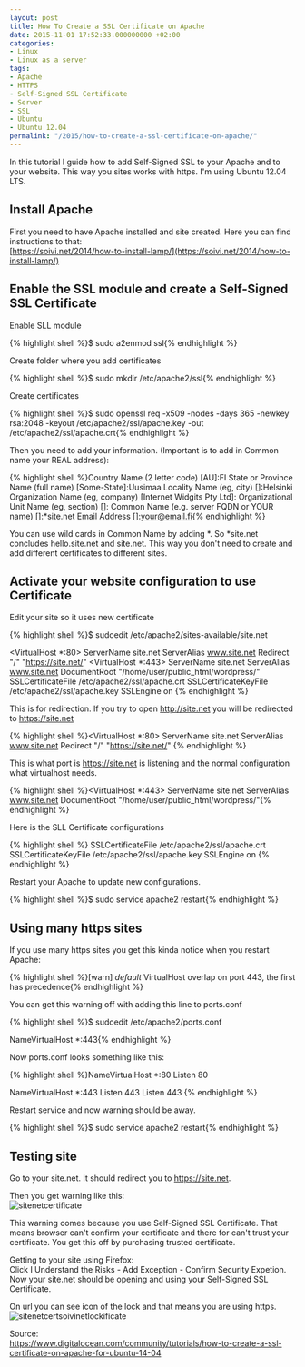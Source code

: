 ```yaml
---
layout: post
title: How To Create a SSL Certificate on Apache
date: 2015-11-01 17:52:33.000000000 +02:00
categories:
- Linux
- Linux as a server
tags:
- Apache
- HTTPS
- Self-Signed SSL Certificate
- Server
- SSL
- Ubuntu
- Ubuntu 12.04
permalink: "/2015/how-to-create-a-ssl-certificate-on-apache/"
---
```

In this tutorial I guide how to add Self-Signed SSL to your Apache and to your website. This way you sites works with https. I'm using Ubuntu 12.04 LTS.

## Install Apache

First you need to have Apache installed and site created. Here you can find instructions to that:  
[https://soivi.net/2014/how-to-install-lamp/](https://soivi.net/2014/how-to-install-lamp/)

## Enable the SSL module and create a Self-Signed SSL Certificate

Enable SLL module

{% highlight shell %}$ sudo a2enmod ssl{% endhighlight %}

Create folder where you add certificates

{% highlight shell %}$ sudo mkdir /etc/apache2/ssl{% endhighlight %}

Create certificates

{% highlight shell %}$ sudo openssl req -x509 -nodes -days 365 -newkey rsa:2048 -keyout /etc/apache2/ssl/apache.key -out /etc/apache2/ssl/apache.crt{% endhighlight %}

Then you need to add your information. (Important is to add in Common name your REAL address):

{% highlight shell %}Country Name (2 letter code) [AU]:FI
State or Province Name (full name) [Some-State]:Uusimaa
Locality Name (eg, city) []:Helsinki
Organization Name (eg, company) [Internet Widgits Pty Ltd]:
Organizational Unit Name (eg, section) []:
Common Name (e.g. server FQDN or YOUR name) []:*site.net
Email Address []:your@email.fi{% endhighlight %}

You can use wild cards in Common Name by adding *. So *site.net concludes hello.site.net and site.net. This way you don't need to create and add different certificates to different sites.

## Activate your website configuration to use Certificate

Edit your site so it uses new certificate

{% highlight shell %}$ sudoedit /etc/apache2/sites-available/site.net

<VirtualHost *:80>
        ServerName site.net
        ServerAlias www.site.net
        Redirect "/" "https://site.net/"
</VirtualHost>
<VirtualHost *:443>
        ServerName site.net
        ServerAlias www.site.net
        DocumentRoot "/home/user/public_html/wordpress/"
        SSLCertificateFile /etc/apache2/ssl/apache.crt
        SSLCertificateKeyFile /etc/apache2/ssl/apache.key
        SSLEngine on
</VirtualHost>{% endhighlight %}

This is for redirection. If you try to open http://site.net you will be redirected to https://site.net

{% highlight shell %}<VirtualHost *:80>
        ServerName site.net
        ServerAlias www.site.net
        Redirect "/" "https://site.net/"
</VirtualHost>{% endhighlight %}

This is what port is https://site.net is listening and the normal configuration what virtualhost needs.

{% highlight shell %}<VirtualHost *:443>
        ServerName site.net
        ServerAlias www.site.net
        DocumentRoot "/home/user/public_html/wordpress/"{% endhighlight %}

Here is the SLL Certificate configurations

{% highlight shell %}        SSLCertificateFile /etc/apache2/ssl/apache.crt
        SSLCertificateKeyFile /etc/apache2/ssl/apache.key
        SSLEngine on
</VirtualHost>{% endhighlight %}

Restart your Apache to update new configurations.

{% highlight shell %}$ sudo service apache2 restart{% endhighlight %}

## Using many https sites

If you use many https sites you get this kinda notice when you restart Apache:

{% highlight shell %}[warn] _default_ VirtualHost overlap on port 443, the first has precedence{% endhighlight %}

You can get this warning off with adding this line to ports.conf

{% highlight shell %}$ sudoedit /etc/apache2/ports.conf

NameVirtualHost *:443{% endhighlight %}

Now ports.conf looks something like this:

{% highlight shell %}NameVirtualHost *:80
Listen 80

<IfModule mod_ssl.c>
    NameVirtualHost *:443
    Listen 443
</IfModule>

<IfModule mod_gnutls.c>
    Listen 443
</IfModule>{% endhighlight %}

Restart service and now warning should be away.

{% highlight shell %}$ sudo service apache2 restart{% endhighlight %}

## Testing site

Go to your site.net. It should redirect you to https://site.net.

Then you get warning like this:  
![sitenetcertificate](/assets/2015/11/sitenetcertificate.png)

This warning comes because you use Self-Signed SSL Certificate. That means browser can't confirm your certificate and there for can't trust your certificate. You get this off by purchasing trusted certificate.

Getting to your site using Firefox:  
Click I Understand the Risks - Add Exception - Confirm Security Expetion.  
Now your site.net should be opening and using your Self-Signed SSL Certificate.

On url you can see icon of the lock and that means you are using https.  
![sitenetcertsoivinetlockificate](/assets/2015/11/soivinetlock.png)

Source:  
https://www.digitalocean.com/community/tutorials/how-to-create-a-ssl-certificate-on-apache-for-ubuntu-14-04